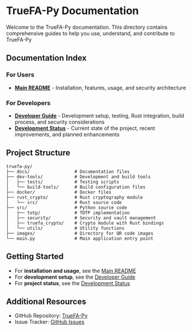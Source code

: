 # TrueFA-Py Documentation

Welcome to the TrueFA-Py documentation. This directory contains comprehensive guides to help you use, understand, and contribute to TrueFA-Py

## Documentation Index

### For Users

- [**Main README**](../README.md) - Installation, features, usage, and security architecture

### For Developers

- [**Developer Guide**](DEVELOPER_GUIDE.md) - Development setup, testing, Rust integration, build process, and security considerations
- [**Development Status**](DEVELOPMENT_STATUS.md) - Current state of the project, recent improvements, and planned enhancements

## Project Structure

```
truefa-py/
├── docs/                 # Documentation files
├── dev-tools/            # Development and build tools
│   ├── tests/            # Testing scripts
│   └── build-tools/      # Build configuration files
├── docker/               # Docker files
├── rust_crypto/          # Rust cryptography module
│   └── src/              # Rust source code
├── src/                  # Python source code
│   ├── totp/             # TOTP implementation
│   ├── security/         # Security and vault management
│   ├── truefa_crypto/    # Crypto module with Rust bindings
│   └── utils/            # Utility functions
├── images/               # Directory for QR code images
└── main.py               # Main application entry point
```

## Getting Started

- For **installation and usage**, see the [Main README](../README.md)
- For **development setup**, see the [Developer Guide](DEVELOPER_GUIDE.md)
- For **project status**, see the [Development Status](DEVELOPMENT_STATUS.md)

## Additional Resources

- GitHub Repository: [TrueFA-Py](https://github.com/zainibeats/truefa-py)
- Issue Tracker: [GitHub Issues](https://github.com/zainibeats/truefa-py/issues)

